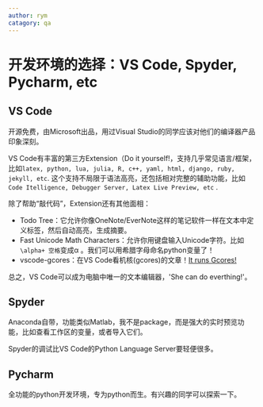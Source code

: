 ```yaml
---
author: rym
catagory: qa
---
```


# 开发环境的选择：VS Code, Spyder, Pycharm, etc

<!-- more -->

## VS Code

开源免费，由Microsoft出品，用过Visual Studio的同学应该对他们的编译器产品印象深刻。

VS Code有丰富的第三方Extension（Do it yourself!，支持几乎常见语言/框架，比如`latex, python, lua, julia, R, c++, yaml, html, django, ruby, jekyll, etc`. 这个支持不局限于语法高亮，还包括相对完整的辅助功能，比如`Code Itelligence, Debugger Server, Latex Live Preview, etc` .

除了帮助“敲代码”，Extension还有其他面相：

* Todo Tree：它允许你像OneNote/EverNote这样的笔记软件一样在文本中定义标签，然后自动高亮，生成摘要。
* Fast Unicode Math Characters：允许你用键盘输入Unicode字符。比如`\alpha+ 空格`变成α 。我们可以用希腊字母命名python变量了！
* vscode-gcores：在VS Code看机核(gcores)的文章！[It runs Gcores!](https://knowyourmeme.com/memes/it-runs-doom)

总之，VS Code可以成为电脑中唯一的文本编辑器，'She can do everthing!'。

## Spyder

Anaconda自带，功能类似Matlab，我不是package，而是强大的实时预览功能，比如查看工作区的变量，或者导入它们。

Spyder的调试比VS Code的Python Language Server要轻便很多。

## Pycharm

全功能的python开发环境，专为python而生。有兴趣的同学可以探索一下。
